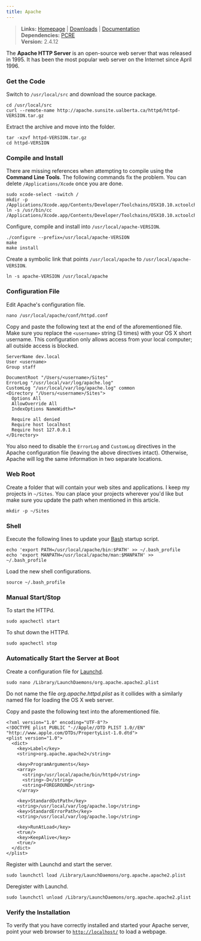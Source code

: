 ```yaml
---
title: Apache
---
```


> **Links:** [Homepage](http://httpd.apache.org/) | [Downloads](http://httpd.apache.org/download.cgi) | [Documentation](http://httpd.apache.org/docs/2.4/)  
> **Dependencies:** [PCRE](/pcre/)  
> **Version:** <span id="version">2.4.12</span>

The **Apache HTTP Server** is an open-source web server that was released in 1995. It has been the most popular web server on the Internet since April 1996.


### Get the Code

Switch to `/usr/local/src` and download the source package.

	cd /usr/local/src
	curl --remote-name http://apache.sunsite.ualberta.ca/httpd/httpd-VERSION.tar.gz

Extract the archive and move into the folder.

	tar -xzvf httpd-VERSION.tar.gz
	cd httpd-VERSION


### Compile and Install

There are missing references when attempting to compile using the **Command Line Tools**. The following commands fix the problem. You can delete `/Applications/Xcode` once you are done.

	sudo xcode-select -switch /
	mkdir -p /Applications/Xcode.app/Contents/Developer/Toolchains/OSX10.10.xctoolchain/usr/bin
	ln -s /usr/bin/cc /Applications/Xcode.app/Contents/Developer/Toolchains/OSX10.10.xctoolchain/usr/bin/cc

Configure, compile and install into `/usr/local/apache-VERSION`.

	./configure --prefix=/usr/local/apache-VERSION
	make
	make install

Create a symbolic link that points `/usr/local/apache` to `/usr/local/apache-VERSION`.

	ln -s apache-VERSION /usr/local/apache


### Configuration File

Edit Apache's configuration file.

	nano /usr/local/apache/conf/httpd.conf

Copy and paste the following text at the end of the aforementioned file. Make sure you replace the `<username>` string (3 times) with your OS X short username. This configuration only allows access from your local computer; all outside access is blocked.

	ServerName dev.local
	User <username>
	Group staff

	DocumentRoot "/Users/<username>/Sites"
	ErrorLog "/usr/local/var/log/apache.log"
	CustomLog "/usr/local/var/log/apache.log" common
	<Directory "/Users/<username>/Sites">
	  Options All
	  AllowOverride All
	  IndexOptions NameWidth=*

	  Require all denied
	  Require host localhost
	  Require host 127.0.0.1
	</Directory>

You also need to disable the `ErrorLog` and `CustomLog` directives in the Apache configuration file (leaving the above directives intact). Otherwise, Apache will log the same information in two separate locations.


### Web Root

Create a folder that will contain your web sites and applications. I keep my projects in `~/Sites`. You can place your projects wherever you'd like but make sure you update the path when mentioned in this article.

	mkdir -p ~/Sites


### Shell

Execute the following lines to update your [Bash](http://en.wikipedia.org/wiki/Bash_%28Unix_shell%29) startup script.

	echo 'export PATH=/usr/local/apache/bin:$PATH' >> ~/.bash_profile
	echo 'export MANPATH=/usr/local/apache/man:$MANPATH' >> ~/.bash_profile

Load the new shell configurations.

	source ~/.bash_profile


### Manual Start/Stop

To start the HTTPd.

	sudo apachectl start

To shut down the HTTPd.

	sudo apachectl stop


### Automatically Start the Server at Boot

Create a configuration file for [Launchd](http://en.wikipedia.org/wiki/Launchd).

	sudo nano /Library/LaunchDaemons/org.apache.apache2.plist

Do not name the file *org.apache.httpd.plist* as it collides with a similarly named file for loading the OS X web server.

Copy and paste the following text into the aforementioned file.

	<?xml version="1.0" encoding="UTF-8"?>
	<!DOCTYPE plist PUBLIC "-//Apple//DTD PLIST 1.0//EN" "http://www.apple.com/DTDs/PropertyList-1.0.dtd">
	<plist version="1.0">
	  <dict>
	    <key>Label</key>
	    <string>org.apache.apache2</string>

	    <key>ProgramArguments</key>
	    <array>
	      <string>/usr/local/apache/bin/httpd</string>
	      <string>-D</string>
	      <string>FOREGROUND</string>
	    </array>

	    <key>StandardOutPath</key>
	    <string>/usr/local/var/log/apache.log</string>
	    <key>StandardErrorPath</key>
	    <string>/usr/local/var/log/apache.log</string>

	    <key>RunAtLoad</key>
	    <true/>
	    <key>KeepAlive</key>
	    <true/>
	  </dict>
	</plist>

Register with Launchd and start the server.

	sudo launchctl load /Library/LaunchDaemons/org.apache.apache2.plist

Deregister with Launchd.

	sudo launchctl unload /Library/LaunchDaemons/org.apache.apache2.plist


### Verify the Installation

To verify that you have correctly installed and started your Apache server, point your web browser to [`http://localhost/`](http://localhost/) to load a webpage.
